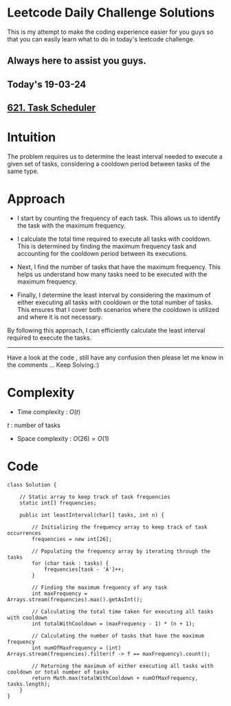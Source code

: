 # Leetcode Daily Challenge Solutions

This is my attempt to make the coding experience easier for you guys so that you can easily learn what to do in today's leetcode challenge.

## Always here to assist you guys.

## Today's 19-03-24 

## [621. Task Scheduler](https://leetcode.com/problems/task-scheduler/description/?envType=daily-question&envId=2024-03-19)

# Intuition
<!-- Describe your first thoughts on how to solve this problem. -->
The problem requires us to determine the least interval needed to execute a given set of tasks, considering a cooldown period between tasks of the same type. 

# Approach
<!-- Describe your approach to solving the problem. -->
- I start by counting the frequency of each task. This allows us to identify the task with the maximum frequency.

- I calculate the total time required to execute all tasks with cooldown. This is determined by finding the maximum frequency task and accounting for the cooldown period between its executions.

- Next, I find the number of tasks that have the maximum frequency. This helps us understand how many tasks need to be executed with the maximum frequency.

- Finally, I determine the least interval by considering the maximum of either executing all tasks with cooldown or the total number of tasks. This ensures that I cover both scenarios where the cooldown is utilized and where it is not necessary.

By following this approach, I can efficiently calculate the least interval required to execute the tasks.

---
Have a look at the code , still have any confusion then please let me know in the comments ... Keep Solving.:)
# Complexity
- Time complexity : $O(t)$
<!-- Add your time complexity here, e.g. $$O(n)$$ -->
$t$ : number of tasks
- Space complexity : $O(26) = O(1)$
<!-- Add your space complexity here, e.g. $$O(n)$$ -->

# Code
```
class Solution {
    
    // Static array to keep track of task frequencies
    static int[] frequencies;
    
    public int leastInterval(char[] tasks, int n) {
        
        // Initializing the frequency array to keep track of task occurrences
        frequencies = new int[26];

        // Populating the frequency array by iterating through the tasks
        for (char task : tasks) {
            frequencies[task - 'A']++;
        }   

        // Finding the maximum frequency of any task
        int maxFrequency = Arrays.stream(frequencies).max().getAsInt();
        
        // Calculating the total time taken for executing all tasks with cooldown
        int totalWithCooldown = (maxFrequency - 1) * (n + 1);
        
        // Calculating the number of tasks that have the maximum frequency
        int numOfMaxFrequency = (int) Arrays.stream(frequencies).filter(f -> f == maxFrequency).count();
        
        // Returning the maximum of either executing all tasks with cooldown or total number of tasks
        return Math.max(totalWithCooldown + numOfMaxFrequency, tasks.length);
    }
}
```
